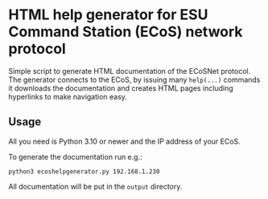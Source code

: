 # HTML help generator for ESU Command Station (ECoS) network protocol

Simple script to generate HTML documentation of the ECoSNet protocol.
The generator connects to the ECoS, by issuing many `help(...)` commands it
downloads the documentation and creates HTML pages including hyperlinks to
make navigation easy.

## Usage

All you need is Python 3.10 or newer and the IP address of your ECoS.

To generate the documentation run e.g.:
```
python3 ecoshelpgenerator.py 192.168.1.230
```

All documentation will be put in the `output` directory.

